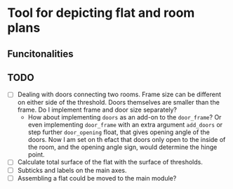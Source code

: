 # Tool for depicting flat and room plans

## Funcitonalities

## TODO

- [ ] Dealing with doors connecting two rooms. Frame size can be different on either side of the threshold. Doors themselves are smaller than the frame. Do I implement frame and door size separately?
  - How about implementing `doors` as an add-on to the `door_frame`? Or even implementing `door_frame` with an extra argument `add_doors` or step further `door_opening` float, that gives opening angle of the doors. Now I am set on th efact that doors only open to the inside of the room, and the opening angle sign, would determine the hinge point.
- [ ] Calculate total surface of the flat with the surface of thresholds.
- [ ] Subticks and labels on the main axes.
- [ ] Assembling a flat could be moved to the main module?